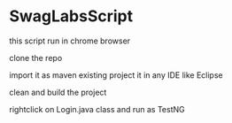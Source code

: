 # SwagLabsScript
 
 this script run in chrome browser
 
clone the repo

import it as maven existing project it in any IDE like Eclipse

clean and build the project 

rightclick on Login.java class and run as TestNG
